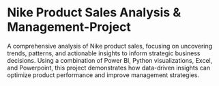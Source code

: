 # Nike Product Sales Analysis & Management-Project
A comprehensive analysis of Nike product sales, focusing on uncovering trends, patterns, and actionable insights to inform strategic business decisions. Using a combination of Power BI, Python visualizations, Excel, and Powerpoint, this project demonstrates how data-driven insights can optimize product performance and improve management strategies.
